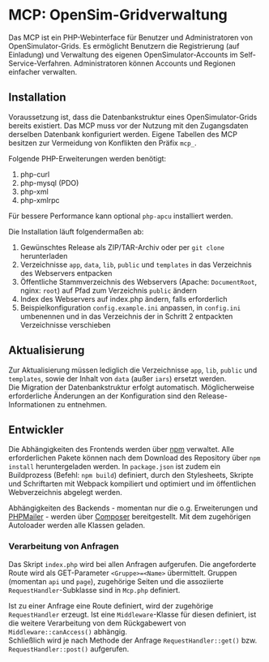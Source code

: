 # MCP: OpenSim-Gridverwaltung

Das MCP ist ein PHP-Webinterface für Benutzer und Administratoren von OpenSimulator-Grids. Es ermöglicht Benutzern die Registrierung (auf Einladung) und Verwaltung des eigenen OpenSimulator-Accounts im Self-Service-Verfahren. Administratoren können Accounts und Regionen einfacher verwalten.

## Installation

Voraussetzung ist, dass die Datenbankstruktur eines OpenSimulator-Grids bereits existiert. Das MCP muss vor der Nutzung mit den Zugangsdaten derselben Datenbank konfiguriert werden. Eigene Tabellen des MCP besitzen zur Vermeidung von Konflikten den Präfix `mcp_`.

Folgende PHP-Erweiterungen werden benötigt:
1. php-curl
2. php-mysql (PDO)
3. php-xml
4. php-xmlrpc

Für bessere Performance kann optional `php-apcu` installiert werden.

Die Installation läuft folgendermaßen ab:
1. Gewünschtes Release als ZIP/TAR-Archiv oder per `git clone` herunterladen
2. Verzeichnisse `app`, `data`, `lib`, `public` und `templates` in das Verzeichnis des Webservers entpacken
3. Öffentliche Stammverzeichnis des Webservers (Apache: `DocumentRoot`, nginx: `root`) auf Pfad zum Verzeichnis `public` ändern
4. Index des Webservers auf index.php ändern, falls erforderlich
5. Beispielkonfiguration `config.example.ini` anpassen, in `config.ini` umbenennen und in das Verzeichnis der in Schritt 2 entpackten Verzeichnisse verschieben

## Aktualisierung

Zur Aktualisierung müssen lediglich die Verzeichnisse `app`, `lib`, `public` und `templates`, sowie der Inhalt von `data` (außer `iars`) ersetzt werden.  
Die Migration der Datenbankstruktur erfolgt automatisch. Möglicherweise erforderliche Änderungen an der Konfiguration sind den Release-Informationen zu entnehmen.

## Entwickler

Die Abhängigkeiten des Frontends werden über [npm](https://www.npmjs.com/) verwaltet. Alle erforderlichen Pakete können nach dem Download des Repository über `npm install` heruntergeladen werden.
In `package.json` ist zudem ein Buildprozess (Befehl: `npm build`) definiert, durch den Stylesheets, Skripte und Schriftarten mit Webpack kompiliert und optimiert und im öffentlichen Webverzeichnis abgelegt werden.

Abhängigkeiten des Backends - momentan nur die o.g. Erweiterungen und [PHPMailer](https://github.com/PHPMailer/PHPMailer) - werden über [Composer](https://getcomposer.org) bereitgestellt. Mit dem zugehörigen Autoloader werden alle Klassen geladen.

### Verarbeitung von Anfragen

Das Skript `index.php` wird bei allen Anfragen aufgerufen. Die angeforderte Route wird als GET-Parameter `<Gruppe>=<Name>` übermittelt. Gruppen (momentan `api` und `page`), zugehörige Seiten und die assoziierte `RequestHandler`-Subklasse sind in `Mcp.php` definiert.

Ist zu einer Anfrage eine Route definiert, wird der zugehörige `RequestHandler` erzeugt. Ist eine `Middleware`-Klasse für diesen definiert, ist die weitere Verarbeitung von dem Rückgabewert von `Middleware::canAccess()` abhängig.  
Schließlich wird je nach Methode der Anfrage `RequestHandler::get()` bzw. `RequestHandler::post()` aufgerufen.